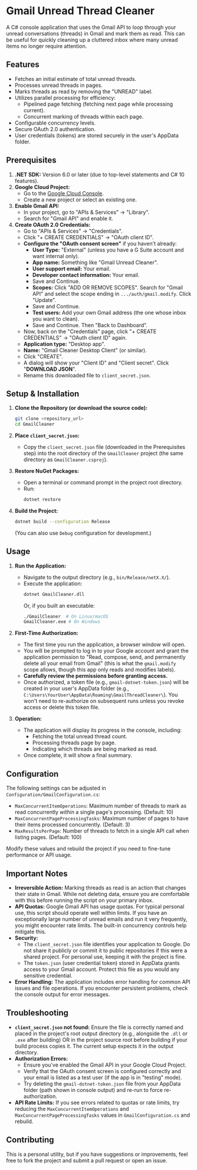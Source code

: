# Gmail Unread Thread Cleaner

A C# console application that uses the Gmail API to loop through your unread conversations (threads) in Gmail and mark them as read. This can be useful for quickly cleaning up a cluttered inbox where many unread items no longer require attention.

## Features

*   Fetches an initial estimate of total unread threads.
*   Processes unread threads in pages.
*   Marks threads as read by removing the "UNREAD" label.
*   Utilizes parallel processing for efficiency:
    *   Pipelined page fetching (fetching next page while processing current).
    *   Concurrent marking of threads within each page.
*   Configurable concurrency levels.
*   Secure OAuth 2.0 authentication.
*   User credentials (tokens) are stored securely in the user's AppData folder.

## Prerequisites

1.  **.NET SDK:** Version 6.0 or later (due to top-level statements and C# 10 features).
2.  **Google Cloud Project:**
    *   Go to the [Google Cloud Console](https://console.cloud.google.com/).
    *   Create a new project or select an existing one.
3.  **Enable Gmail API:**
    *   In your project, go to "APIs & Services" -> "Library".
    *   Search for "Gmail API" and enable it.
4.  **Create OAuth 2.0 Credentials:**
    *   Go to "APIs & Services" -> "Credentials".
    *   Click "+ CREATE CREDENTIALS" -> "OAuth client ID".
    *   **Configure the "OAuth consent screen"** if you haven't already:
        *   **User Type:** "External" (unless you have a G Suite account and want internal only).
        *   **App name:** Something like "Gmail Unread Cleaner".
        *   **User support email:** Your email.
        *   **Developer contact information:** Your email.
        *   Save and Continue.
        *   **Scopes:** Click "ADD OR REMOVE SCOPES". Search for "Gmail API" and select the scope ending in `.../auth/gmail.modify`. Click "Update".
        *   Save and Continue.
        *   **Test users:** Add your own Gmail address (the one whose inbox you want to clean).
        *   Save and Continue. Then "Back to Dashboard".
    *   Now, back on the "Credentials" page, click "+ CREATE CREDENTIALS" -> "OAuth client ID" again.
    *   **Application type:** "Desktop app".
    *   **Name:** "Gmail Cleaner Desktop Client" (or similar).
    *   Click "CREATE".
    *   A dialog will show your "Client ID" and "Client secret". Click "**DOWNLOAD JSON**".
    *   Rename this downloaded file to `client_secret.json`.

## Setup & Installation

1.  **Clone the Repository (or download the source code):**
    ```bash
    git clone <repository_url>
    cd GmailCleaner
    ```

2.  **Place `client_secret.json`:**
    *   Copy the `client_secret.json` file (downloaded in the Prerequisites step) into the root directory of the `GmailCleaner` project (the same directory as `GmailCleaner.csproj`).

3.  **Restore NuGet Packages:**
    *   Open a terminal or command prompt in the project root directory.
    *   Run:
        ```bash
        dotnet restore
        ```

4.  **Build the Project:**
    ```bash
    dotnet build --configuration Release
    ```
    (You can also use `Debug` configuration for development.)

## Usage

1.  **Run the Application:**
    *   Navigate to the output directory (e.g., `bin/Release/netX.X/`).
    *   Execute the application:
        ```bash
        dotnet GmailCleaner.dll
        ```
        Or, if you built an executable:
        ```bash
        ./GmailCleaner  # On Linux/macOS
        GmailCleaner.exe # On Windows
        ```

2.  **First-Time Authorization:**
    *   The first time you run the application, a browser window will open.
    *   You will be prompted to log in to your Google account and grant the application permission to "Read, compose, send, and permanently delete all your email from Gmail" (this is what the `gmail.modify` scope allows, though this app only reads and modifies labels).
    *   **Carefully review the permissions before granting access.**
    *   Once authorized, a token file (e.g., `gmail-dotnet-token.json`) will be created in your user's AppData folder (e.g., `C:\Users\YourUser\AppData\Roaming\GmailThreadCleaner\`). You won't need to re-authorize on subsequent runs unless you revoke access or delete this token file.

3.  **Operation:**
    *   The application will display its progress in the console, including:
        *   Fetching the total unread thread count.
        *   Processing threads page by page.
        *   Indicating which threads are being marked as read.
    *   Once complete, it will show a final summary.

## Configuration

The following settings can be adjusted in `Configuration/GmailConfiguration.cs`:

*   `MaxConcurrentItemOperations`: Maximum number of threads to mark as read concurrently *within* a single page's processing. (Default: 10)
*   `MaxConcurrentPageProcessingTasks`: Maximum number of pages to have their items processed concurrently. (Default: 3)
*   `MaxResultsPerPage`: Number of threads to fetch in a single API call when listing pages. (Default: 100)

Modify these values and rebuild the project if you need to fine-tune performance or API usage.

## Important Notes

*   **Irreversible Action:** Marking threads as read is an action that changes their state in Gmail. While not deleting data, ensure you are comfortable with this before running the script on your primary inbox.
*   **API Quotas:** Google Gmail API has usage quotas. For typical personal use, this script should operate well within limits. If you have an exceptionally large number of unread emails and run it very frequently, you might encounter rate limits. The built-in concurrency controls help mitigate this.
*   **Security:**
    *   The `client_secret.json` file identifies your application to Google. Do not share it publicly or commit it to public repositories if this were a shared project. For personal use, keeping it with the project is fine.
    *   The `token.json` (user credential token) stored in AppData grants access to your Gmail account. Protect this file as you would any sensitive credential.
*   **Error Handling:** The application includes error handling for common API issues and file operations. If you encounter persistent problems, check the console output for error messages.

## Troubleshooting

*   **`client_secret.json` not found:** Ensure the file is correctly named and placed in the project's root output directory (e.g., alongside the `.dll` or `.exe` after building) OR in the project source root before building if your build process copies it. The current setup expects it in the output directory.
*   **Authorization Errors:**
    *   Ensure you've enabled the Gmail API in your Google Cloud Project.
    *   Verify that the OAuth consent screen is configured correctly and your email is listed as a test user (if the app is in "testing" mode).
    *   Try deleting the `gmail-dotnet-token.json` file from your AppData folder (path shown in console output) and re-run to force re-authorization.
*   **API Rate Limits:** If you see errors related to quotas or rate limits, try reducing the `MaxConcurrentItemOperations` and `MaxConcurrentPageProcessingTasks` values in `GmailConfiguration.cs` and rebuild.

## Contributing

This is a personal utility, but if you have suggestions or improvements, feel free to fork the project and submit a pull request or open an issue.